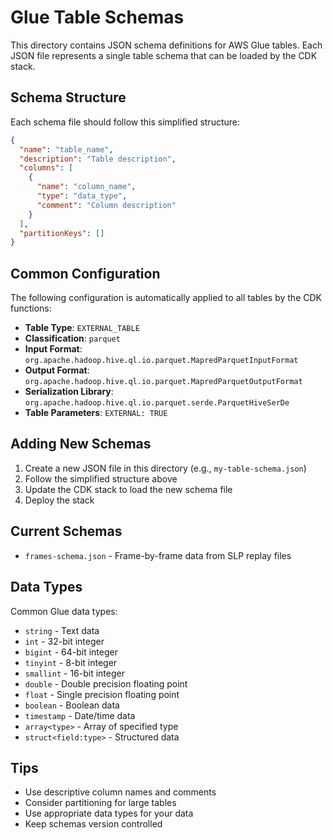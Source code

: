# Glue Table Schemas

This directory contains JSON schema definitions for AWS Glue tables. Each JSON file represents a single table schema that can be loaded by the CDK stack.

## Schema Structure

Each schema file should follow this simplified structure:

```json
{
  "name": "table_name",
  "description": "Table description",
  "columns": [
    {
      "name": "column_name",
      "type": "data_type",
      "comment": "Column description"
    }
  ],
  "partitionKeys": []
}
```

## Common Configuration

The following configuration is automatically applied to all tables by the CDK functions:

- **Table Type**: `EXTERNAL_TABLE`
- **Classification**: `parquet`
- **Input Format**: `org.apache.hadoop.hive.ql.io.parquet.MapredParquetInputFormat`
- **Output Format**: `org.apache.hadoop.hive.ql.io.parquet.MapredParquetOutputFormat`
- **Serialization Library**: `org.apache.hadoop.hive.ql.io.parquet.serde.ParquetHiveSerDe`
- **Table Parameters**: `EXTERNAL: TRUE`

## Adding New Schemas

1. Create a new JSON file in this directory (e.g., `my-table-schema.json`)
2. Follow the simplified structure above
3. Update the CDK stack to load the new schema file
4. Deploy the stack

## Current Schemas

- `frames-schema.json` - Frame-by-frame data from SLP replay files

## Data Types

Common Glue data types:
- `string` - Text data
- `int` - 32-bit integer
- `bigint` - 64-bit integer
- `tinyint` - 8-bit integer
- `smallint` - 16-bit integer
- `double` - Double precision floating point
- `float` - Single precision floating point
- `boolean` - Boolean data
- `timestamp` - Date/time data
- `array<type>` - Array of specified type
- `struct<field:type>` - Structured data

## Tips

- Use descriptive column names and comments
- Consider partitioning for large tables
- Use appropriate data types for your data
- Keep schemas version controlled 
